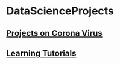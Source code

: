 # DataScienceProjects

## [Projects on Corona Virus](https://github.com/d-saikrishna/DataScienceProjects/tree/master/COVID-19)
## [Learning Tutorials](https://github.com/d-saikrishna/DataScienceProjects/tree/master/Learning)

